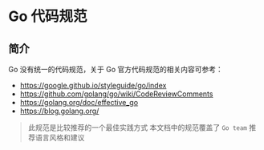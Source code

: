 # Go 代码规范

## 简介

Go 没有统一的代码规范，关于 Go 官方代码规范的相关内容可参考：

- https://google.github.io/styleguide/go/index
- https://github.com/golang/go/wiki/CodeReviewComments
- https://golang.org/doc/effective_go
- https://blog.golang.org/

> 此规范是比较推荐的一个最佳实践方式
> 本文档中的规范覆盖了 `Go team` 推荐语言风格和建议
